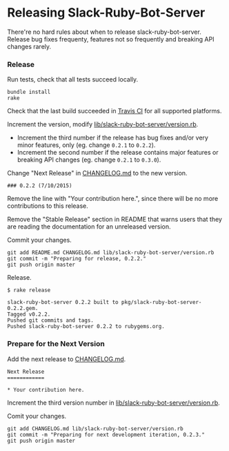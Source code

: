 # Releasing Slack-Ruby-Bot-Server

There're no hard rules about when to release slack-ruby-bot-server. Release bug fixes frequenty, features not so frequently and breaking API changes rarely.

### Release

Run tests, check that all tests succeed locally.

```
bundle install
rake
```

Check that the last build succeeded in [Travis CI](https://travis-ci.org/slack-ruby/slack-ruby-bot-server) for all supported platforms.

Increment the version, modify [lib/slack-ruby-bot-server/version.rb](lib/slack-ruby-bot-server/version.rb).

*  Increment the third number if the release has bug fixes and/or very minor features, only (eg. change `0.2.1` to `0.2.2`).
*  Increment the second number if the release contains major features or breaking API changes (eg. change `0.2.1` to `0.3.0`).

Change "Next Release" in [CHANGELOG.md](CHANGELOG.md) to the new version.

```
### 0.2.2 (7/10/2015)
```

Remove the line with "Your contribution here.", since there will be no more contributions to this release.

Remove the "Stable Release" section in README that warns users that they are reading the documentation for an unreleased version.

Commit your changes.

```
git add README.md CHANGELOG.md lib/slack-ruby-bot-server/version.rb
git commit -m "Preparing for release, 0.2.2."
git push origin master
```

Release.

```
$ rake release

slack-ruby-bot-server 0.2.2 built to pkg/slack-ruby-bot-server-0.2.2.gem.
Tagged v0.2.2.
Pushed git commits and tags.
Pushed slack-ruby-bot-server 0.2.2 to rubygems.org.
```

### Prepare for the Next Version

Add the next release to [CHANGELOG.md](CHANGELOG.md).

```
Next Release
============

* Your contribution here.
```

Increment the third version number in [lib/slack-ruby-bot-server/version.rb](lib/slack-ruby-bot-server/version.rb).

Comit your changes.

```
git add CHANGELOG.md lib/slack-ruby-bot-server/version.rb
git commit -m "Preparing for next development iteration, 0.2.3."
git push origin master
```
